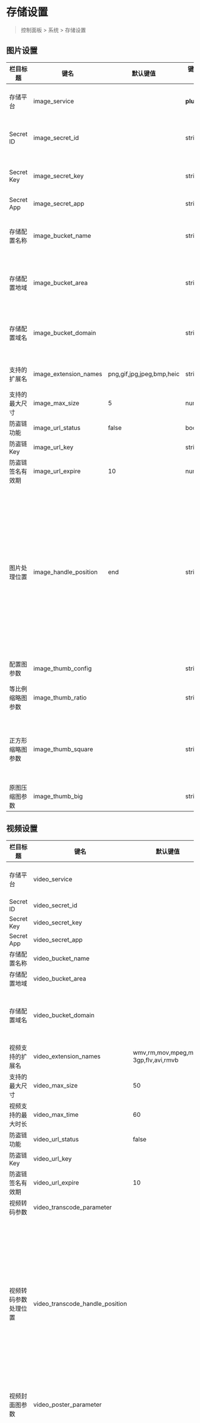 # 存储设置

> 控制面板 > 系统 > 存储设置

## 图片设置

| 栏目标题 | 键名 | 默认键值 | 键值类型 | 说明 |
| --- | --- | --- | --- | --- |
| 存储平台 | image_service |  | **plugins** | 插件应用场景参数 `storage` |
| Secret ID | image_secret_id |  | string | 举例又拍云：操作员账号 |
| Secret Key | image_secret_key |  | string | 举例又拍云：操作员密码 |
| Secret App | image_secret_app |  | string |  |
| 存储配置名称 | image_bucket_name |  | string | 举例又拍云：服务名(空间名) |
| 存储配置地域 | image_bucket_area |  | string | 举例又拍云：用不到，留空 |
| 存储配置域名 | image_bucket_domain |  | string | http:// 或 https:// 开头，结尾不带 / |
| 支持的扩展名 | image_extension_names | png,gif,jpg,jpeg,bmp,heic | string | 以英文逗号 , 隔开 |
| 支持的最大尺寸 | image_max_size | 5 | number | 单位：MB |
| 防盗链功能 | image_url_status | false | boolean | 使用状态 |
| 防盗链 Key | image_url_key |  | string |  |
| 防盗链签名有效期 | image_url_expire | 10 | number | 单位：分钟 |
| 图片处理位置 | image_handle_position | end | string | `{空}` 不使用<br>`path-start` 路径开始位置<br>`path-end` 路径结尾位置<br>`name-start` 文件名开头位置<br>`name-end` 文件名结尾位置（扩展名之前） |
| 配置图参数 | image_thumb_config |  | string | 配置图专用 |
| 等比例缩略图参数 | image_thumb_ratio |  | string | 等比例缩小或者压缩图片 |
| 正方形缩略图参数 | image_thumb_square |  | string | 强制输出正方形缩略图，不是正方形则会裁剪 |
| 原图压缩图参数 | image_thumb_big |  | string | 原始图片压缩 |

## 视频设置

| 栏目标题 | 键名 | 默认键值 | 键值类型 | 说明 |
| --- | --- | --- | --- | --- |
| 存储平台 | video_service |  | **plugins** | 插件应用场景参数 `storage` |
| Secret ID | video_secret_id |  | string |  |
| Secret Key | video_secret_key |  | string |  |
| Secret App | video_secret_app |  | string |  |
| 存储配置名称 | video_bucket_name |  | string |  |
| 存储配置地域 | video_bucket_area |  | string |  |
| 存储配置域名 | video_bucket_domain |  | string | http:// 或 https:// 开头，结尾不带 / |
| 视频支持的扩展名 | video_extension_names | wmv,rm,mov,mpeg,mp4,<br>3gp,flv,avi,rmvb | string | 以英文逗号 , 隔开 |
| 支持的最大尺寸 | video_max_size | 50 | number | 单位：MB |
| 视频支持的最大时长 | video_max_time | 60 | number | 单位：秒 |
| 防盗链功能 | video_url_status | false | boolean | 使用状态 |
| 防盗链 Key | video_url_key |  | string |  |
| 防盗链签名有效期 | video_url_expire | 10 | number | 单位：分钟 |
| 视频转码参数 | video_transcode_parameter |  | string |  |
| 视频转码参数处理位置 | video_transcode_handle_position |  | string | `{空}` 不使用<br>`path-start` 路径开始位置<br>`path-end` 路径结尾位置<br>`name-start` 文件名开头位置<br>`name-end` 文件名结尾位置（扩展名之前） |
| 视频封面图参数 | video_poster_parameter |  | string |  |
| 视频封面图参数处理位置 | video_poster_handle_position |  | string | `{空}` 不使用<br>`path-start` 路径开始位置<br>`path-end` 路径结尾位置<br>`name-start` 文件名开头位置<br>`name-end` 文件名结尾位置（扩展名之前） |

## 音频设置

| 栏目标题 | 键名 | 默认键值 | 键值类型 | 说明 |
| --- | --- | --- | --- | --- |
| 存储平台 | audio_service |  | **plugins** | 插件应用场景参数 `storage` |
| Secret ID | audio_secret_id |  | string |  |
| Secret Key | audio_secret_key |  | string |  |
| Secret App | audio_secret_app |  | string |  |
| 存储配置名称 | audio_bucket_name |  | string |  |
| 存储配置地域 | audio_bucket_area |  | string |  |
| 存储配置域名 | audio_bucket_domain |  | string | http:// 或 https:// 开头，结尾不带 / |
| 音频支持的扩展名 | audio_extension_names | mp3,wav,m4a | string | 以英文逗号 , 隔开 |
| 支持的最大尺寸 | audio_max_size | 50 | number | 单位：MB |
| 音频支持的最大时长 | audio_max_time | 60 | number | 单位：秒 |
| 防盗链功能 | audio_url_status | false | boolean | 使用状态 |
| 防盗链 Key | audio_url_key |  | string |  |
| 防盗链签名有效期 | audio_url_expire | 10 | number | 单位：分钟 |
| 音频转码参数 | audio_transcode_parameter |  | string |  |
| 音频转码参数处理位置 | audio_transcode_handle_position |  | string | `{空}` 不使用<br>`path-start` 路径开始位置<br>`path-end` 路径结尾位置<br>`name-start` 文件名开头位置<br>`name-end` 文件名结尾位置（扩展名之前） |

## 文档设置

| 栏目标题 | 键名 | 默认键值 | 键值类型 | 说明 |
| --- | --- | --- | --- | --- |
| 存储平台 | document_service |  | **plugins** | 插件应用场景参数 `storage` |
| Secret ID | document_secret_id |  | string |  |
| Secret Key | document_secret_key |  | string |  |
| Secret App | document_secret_app |  | string |  |
| 存储配置名称 | document_bucket_name |  | string |  |
| 存储配置地域 | document_bucket_area |  | string |  |
| 存储配置域名 | document_bucket_domain |  | string | http:// 或 https:// 开头，结尾不带 / |
| 支持的扩展名 | document_extension_names | doc,docx,xls,xlsx,csv,<br>ppt,pptx,pps,ppts,<br>pdf,<br>txt,md,markdown,<br>rar,zip,7z,<br>epub,mobi | string | 以英文逗号 , 隔开 |
| 支持的最大尺寸 | document_max_size | 10 | number | 单位：MB |
| 防盗链功能 | document_url_status | false | boolean | 使用状态 |
| 防盗链 Key | document_url_key |  | string |  |
| 防盗链签名有效期 | document_url_expire | 10 | number | 单位：分钟 |
| 预览地址规则 | document_online_preview |  | string | 支持变量名 {docurl} 或 {fid} |
| 支持预览的扩展名 | document_preview_extension_names | doc,docx,xls,xlsx,csv,ppt,pptx,pdf | string |  |

## 补位图上传

| 栏目标题 | 键名 | 默认键值 | 键值类型 | 说明 |
| --- | --- | --- | --- | --- |
| 图片无效提示图 | image_substitution |  | **file** |  |
| 视频无效提示图 | video_substitution |  | **file** |  |
| 音频无效提示图 | audio_substitution |  | **file** |  |
| 文档无效提示图 | document_substitution |  | **file** |  |
